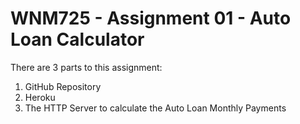 # WNM725 - Assignment 01 - Auto Loan Calculator

There are 3 parts to this assignment:

1. GitHub Repository
2. Heroku
3. The HTTP Server to calculate the Auto Loan Monthly Payments

